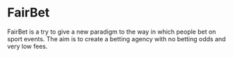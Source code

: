 # FairBet
FairBet is a try to give a new paradigm to the way in which people bet on sport events.
The aim is to create a betting agency with no betting odds and very low fees.
